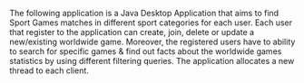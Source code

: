 
The following application is a Java Desktop Application that aims to find Sport Games matches in different sport categories for each user.
Each user that register to the application can create, join, delete or update a new/existing worldwide game.
Moreover, the registered users have to ability to search for specific games & find out facts about the worldwide games statistics by using different filtering queries.
The application allocates a new thread to each client.
